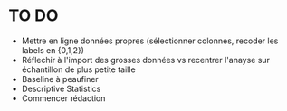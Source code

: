 # TO DO

- Mettre en ligne données propres (sélectionner colonnes, recoder les labels en {0,1,2})
- Réflechir à l'import des grosses données vs recentrer l'anayse sur échantillon de plus petite taille
- Baseline à peaufiner
- Descriptive Statistics
- Commencer rédaction
